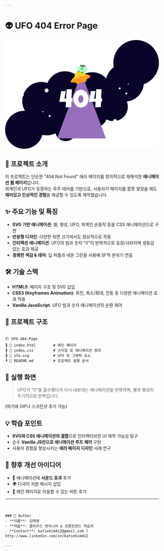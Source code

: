 ```yaml
---

```
# 👽 UFO 404 Error Page

![preview](./ufo.svg)

## 🚀 프로젝트 소개
이 프로젝트는 단순한 "404 Not Found" 에러 페이지를 창의적으로 재해석한 **애니메이션 웹 페이지**입니다.  
외계인과 UFO가 등장하는 우주 테마를 기반으로, 사용자가 페이지를 잘못 찾았을 때도 **재미있고 인상적인 경험**을 제공할 수 있도록 제작했습니다.

## ✨ 주요 기능 및 특징
- **SVG 기반 애니메이션**: 별, 행성, UFO, 외계인 손동작 등을 CSS 애니메이션으로 구현  
- **반응형 디자인**: 다양한 화면 크기에서도 정상적으로 작동  
- **인터랙션 애니메이션**: UFO의 빔과 숫자 "0"이 반복적으로 등장/사라지며 생동감 있는 효과 제공  
- **경쾌한 색감 & 테마**: 딥 퍼플과 네온 그린을 사용해 SF적 분위기 연출  

## 🛠 기술 스택
- **HTML5**: 페이지 구조 및 SVG 삽입  
- **CSS3 (Keyframes Animation)**: 회전, 축소/확대, 진동 등 다양한 애니메이션 효과 적용  
- **Vanilla JavaScript**: UFO 빔과 숫자 애니메이션의 순환 제어  

## 📂 프로젝트 구조
```

📦 UFO-404-Page
┣ 📜 index.html        # 메인 페이지
┣ 📜 index.css         # 스타일 및 애니메이션 정의
┣ 📜 ufo.svg           # UFO 및 그래픽 요소
┗ 📜 README.md         # 프로젝트 설명 문서

```

## 📸 실행 화면
> UFO가 "0"을 흡수했다가 다시 내보내는 애니메이션을 반복하며, 별과 행성이 주기적으로 반짝입니다.  

(여기에 GIF나 스크린샷 추가 가능)

## 💡 학습 포인트
- **SVG와 CSS 애니메이션의 결합**으로 인터랙티브한 UI 제작 가능성 탐구  
- 순수 **Vanilla JS만으로 애니메이션 루프 제어** 구현  
- 사용자 경험을 향상시키는 **에러 페이지 디자인** 사례 연구  

## 📌 향후 개선 아이디어
- 🚀 애니메이션에 **사운드 효과** 추가  
- 🌍 다국어 지원 메시지 삽입  
- 🔗 메인 페이지로 이동할 수 있는 버튼 추가  

---
```


### 👤 Author
- **이름**: 김태영
- **역할**: 클라우드 엔지니어 & 프론트엔드 학습자
- **Contact**: katiekim412@gmail.com | http://www.linkedin.com/in/katiekim412

---

